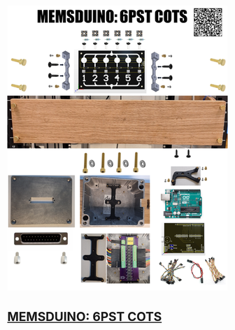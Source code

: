![](https://raw.githubusercontent.com/lafefspietz/MEMSduino/refs/heads/main/SP6T-COTS/SP6T-cots.png)

# [MEMSDUINO: 6PST COTS](https://github.com/lafefspietz/MEMSduino/tree/main/SP6T-COTS)


